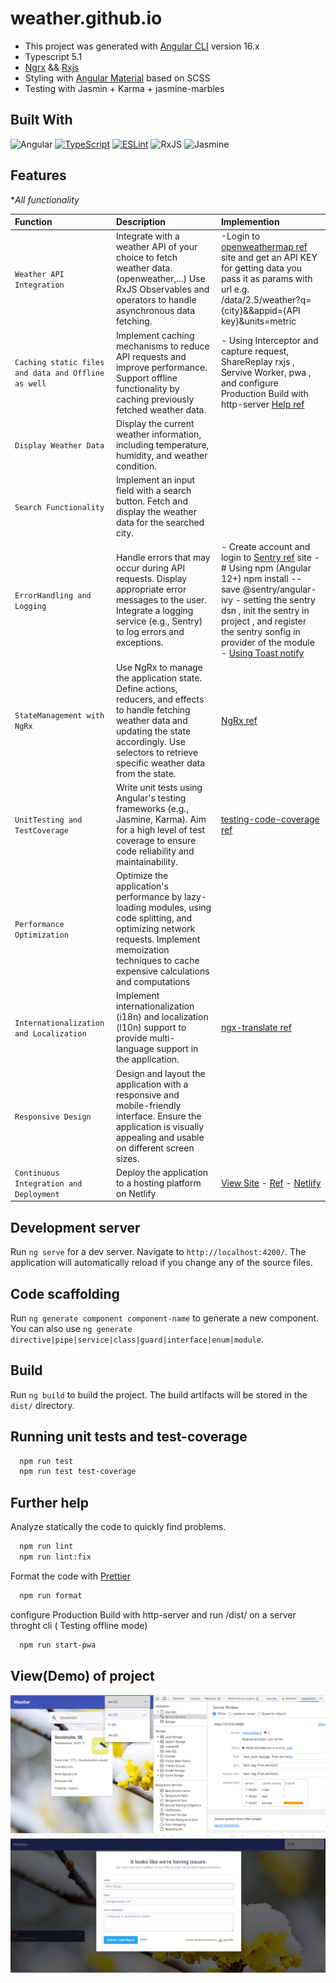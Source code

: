 # weather.github.io

- This project was generated with [Angular CLI](https://github.com/angular/angular-cli) version 16.x
- Typescript 5.1
- [Ngrx](https://ngrx.io/guide/store) && [Rxjs](https://rxjs.dev/guide/overview)
- Styling with  [Angular Material](https://material.angular.io) based on SCSS
- Testing with Jasmin + Karma + jasmine-marbles

## Built With

![Angular](https://img.shields.io/badge/angular-%23DD0031.svg?style=for-the-badge&logo=angular&logoColor=white)
[![TypeScript](https://img.shields.io/badge/typescript-%23007ACC.svg?style=for-the-badge&logo=typescript&logoColor=white)](https://www.typescriptlang.org/)
[![ESLint](https://img.shields.io/badge/ESLint-4B3263?style=for-the-badge&logo=eslint&logoColor=white)](https://eslint.org/)
![RxJS](https://img.shields.io/badge/rxjs-%23B7178C.svg?style=for-the-badge&logo=reactivex&logoColor=white)
![Jasmine](https://img.shields.io/badge/-Jasmine-%238A4182?style=for-the-badge&logo=Jasmine&logoColor=white)

## Features

**All functionality*


| Function                   | Description                           | Implemention                                                                      |
| :------------------------- | :---------------------------------------------------------- | :------------------------------------------------------- |
| `Weather API Integration `  | Integrate with a weather API of your choice to fetch weather data.(openweather,...) Use RxJS Observables and operators to handle asynchronous data fetching.  | -Login to [openweathermap ref](-https://api.openweathermap.org) site and get an API KEY for getting data you pass it as params with url e.g. /data/2.5/weather?q={city}&&appid={API key}&units=metric     |
|  `Caching static files and data and Offline as well`     |   Implement caching mechanisms to reduce API requests and improve performance. Support offline functionality by caching previously fetched weather data.|   - Using Interceptor and capture request, ShareReplay rxjs , Servive Worker, pwa , and  configure Production Build with http-server [Help ref](https://medium.com/ngconf/angular-pwa-install-and-configure-858dd8e9fb07) |
| `Display Weather Data`        | Display the current weather information, including temperature, humidity, and weather condition. |        |
| `Search Functionality`       |  Implement an input field with a search button. Fetch and display the weather data for the searched city. |        |
| `ErrorHandling and Logging`    | Handle errors that may occur during API requests. Display appropriate error messages to the user. Integrate a logging service (e.g., Sentry) to log errors and exceptions. | - Create account and login to [Sentry ref](https://test-app-7v.sentry.io) site  - # Using npm (Angular 12+) npm install --save @sentry/angular-ivy - setting the sentry dsn , init the sentry in project , and register the sentry sonfig in provider of the module     - [Using Toast notify](https://github.com/scttcper/ngx-toastr)   |
| `StateManagement with NgRx`    | Use NgRx to manage the application state. Define actions, reducers, and effects to handle fetching weather data and updating the state accordingly. Use selectors to retrieve specific weather data from the state.| [NgRx ref](https://ngrx.io/guide/store)   |
| `UnitTesting and TestCoverage` | Write unit tests using Angular's testing frameworks (e.g., Jasmine, Karma). Aim for a high level of test coverage to ensure code reliability and maintainability. | [testing-code-coverage ref](https://angular.io/guide/testing-code-coverage)        |
| `Performance Optimization`              | Optimize the application's performance by lazy-loading modules, using code splitting, and optimizing network requests. Implement memoization techniques to cache expensive calculations and computations  |  |
| `Internationalization and Localization`  | Implement internationalization (i18n) and localization (l10n) support to provide multi-language support in the application.    | [ngx-translate ref](https://github.com/ngx-translate/core)     |
| `Responsive Design`      | Design and layout the application with a responsive and mobile-friendly interface. Ensure the application is visually appealing and usable on different screen sizes. |  |
| `Continuous Integration and Deployment`  | Deploy the application to a hosting platform on Netlify | [View Site](https://weather-task-angular.netlify.app/) - [Ref](https://www.programonaut.com/host-your-web-application-for-free-with-netlify-step-by-step/) - [Netlify](https://app.netlify.com/start/)|


## Development server

Run `ng serve` for a dev server. Navigate to `http://localhost:4200/`. The application will automatically reload if you change any of the source files.

## Code scaffolding

Run `ng generate component component-name` to generate a new component. You can also use `ng generate directive|pipe|service|class|guard|interface|enum|module`.

## Build

Run `ng build` to build the project. The build artifacts will be stored in the `dist/` directory.

## Running unit tests and test-coverage

```bash
  npm run test
  npm run test test-coverage
```


## Further help
Analyze statically the code to quickly find problems.

```bash
  npm run lint
  npm run lint:fix
```

Format the code with [Prettier](https://prettier.io/)

```bash
  npm run format
```

configure Production Build with http-server and run /dist/ on a server throght cli ( Testing offline mode)

```bash
  npm run start-pwa
```

## View(Demo) of project
![img](src/assets/images/weather-site-view.png)
![img](src/assets/images/sentry-notify.png)

